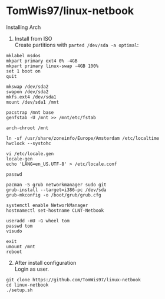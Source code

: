 # TomWis97/linux-netbook
Installing Arch
1. Install from ISO   
Create partitions with `parted /dev/sda -a optimal`:
```
mklabel msdos
mkpart primary ext4 0% -4GB
mkpart primary linux-swap -4GB 100%
set 1 boot on
quit
```

```
mkswap /dev/sda2
swapon /dev/sda2
mkfs.ext4 /dev/sda1
mount /dev/sda1 /mnt

pacstrap /mnt base
genfstab -U /mnt >> /mnt/etc/fstab

arch-chroot /mnt

ln -sf /usr/share/zoneinfo/Europe/Amsterdam /etc/localtime
hwclock --systohc

vi /etc/locale.gen
locale-gen
echo 'LANG=en_US.UTF-8' > /etc/locale.conf

passwd

pacman -S grub networkmanager sudo git
grub-install --target=i386-pc /dev/sda
grub-mkconfig -o /boot/grub/grub.cfg

systemctl enable NetworkManager
hostnamectl set-hostname CLNT-Netbook

useradd -mU -G wheel tom
passwd tom
visudo

exit
umount /mnt
reboot
```

2. After install configuration   
Login as user.
```
git clone https://github.com/TomWis97/linux-netbook
cd linux-netbook
./setup.sh
```
